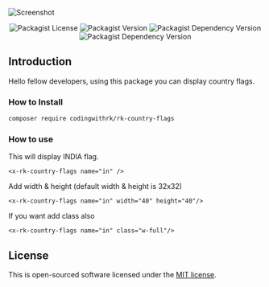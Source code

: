 ![Screenshot](https://codingwithrk.com/public/package-banner/rk-country-flags.png)

<p align="center">
    <a>
        <img alt="Packagist License" src="https://img.shields.io/packagist/l/codingwithrk/rk-country-flags">
    </a>
    <a>
        <img alt="Packagist Version" src="https://img.shields.io/packagist/v/codingwithrk/rk-country-flags">
    </a>
    <a>
        <img alt="Packagist Dependency Version" src="https://img.shields.io/packagist/dependency-v/codingwithrk/rk-country-flags/php">
    </a>
    <a>
        <img alt="Packagist Dependency Version" src="https://img.shields.io/packagist/dependency-v/codingwithrk/rk-country-flags/laravel%2Fframework">
    </a>
</p>

## Introduction

Hello fellow developers, using this package you can display country flags.

### How to Install

```bash
composer require codingwithrk/rk-country-flags
````

### How to use

This will display INDIA flag.

```bladehtml
<x-rk-country-flags name="in" />
```

Add width & height (default width & height is 32x32)

```bladehtml
<x-rk-country-flags name="in" width="40" height="40"/>
```

If you want add class also

```bladehtml
<x-rk-country-flags name="in" class="w-full"/>
```

## License

This is open-sourced software licensed under the [MIT license](/LICENSE).